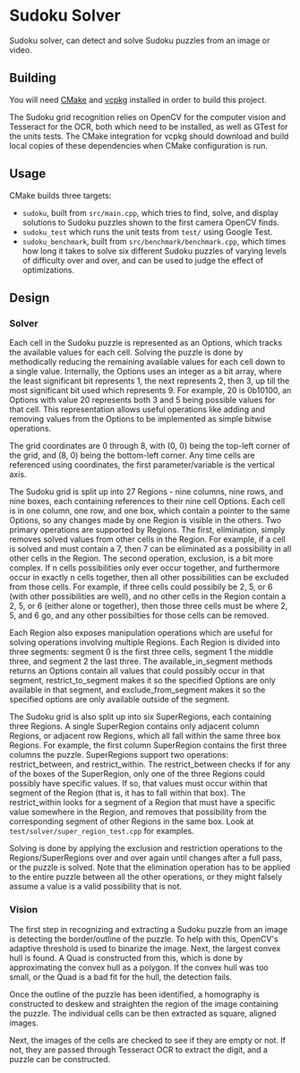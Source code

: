 # Sudoku Solver

Sudoku solver, can detect and solve Sudoku puzzles from an image or video.

## Building

You will need [CMake](https://cmake.org/) and [vcpkg](https://github.com/Microsoft/vcpkg) installed in order to build this project.

The Sudoku grid recognition relies on OpenCV for the computer vision and Tesseract for the OCR, both which need to be installed, as well as GTest for the units tests. The CMake integration for vcpkg should download and build local copies of these dependencies when CMake configuration is run.

## Usage

CMake builds three targets:
- `sudoku`, built from `src/main.cpp`, which tries to find, solve, and display solutions to Sudoku puzzles shown to the first camera OpenCV finds.
- `sudoku_test` which runs the unit tests from `test/` using Google Test.
- `sudoku_benchmark`, built from `src/benchmark/benchmark.cpp`, which times how long it takes to solve six different Sudoku puzzles of varying levels of difficulty over and over, and can be used to judge the effect of optimizations.

## Design

### Solver

Each cell in the Sudoku puzzle is represented as an Options, which tracks the available values for each cell. Solving the puzzle is done by methodically reducing the remaining available values for each cell down to a single value. Internally, the Options uses an integer as a bit array, where the least significant bit represents 1, the next represents 2, then 3, up till the most significant bit used which represents 9. For example, 20 is 0b10100, an Options with value 20 represents both 3 and 5 being possible values for that cell. This representation allows useful operations like adding and removing values from the Options to be implemented as simple bitwise operations.

The grid coordinates are 0 through 8, with (0, 0) being the top-left corner of the grid, and (8, 0) being the bottom-left corner. Any time cells are referenced using coordinates, the first parameter/variable is the vertical axis.

The Sudoku grid is split up into 27 Regions - nine columns, nine rows, and nine boxes, each containing references to their nine cell Options. Each cell is in one column, one row, and one box, which contain a pointer to the same Options, so any changes made by one Region is visible in the others. Two primary operations are supported by Regions. The first, elimination, simply removes solved values from other cells in the Region. For example, if a cell is solved and must contain a 7, then 7 can be eliminated as a possibility in all other cells in the Region. The second operation, exclusion, is a bit more complex. If n cells possibilities only ever occur together, and furthermore occur in exactly n cells together, then all other possibilities can be excluded from those cells. For example, if three cells could possibily be 2, 5, or 6 (with other possibilities are well), and no other cells in the Region contain a 2, 5, or 6 (either alone or together), then those three cells must be where 2, 5, and 6 go, and any other possibilties for those cells can be removed.

Each Region also exposes manipulation operations which are useful for solving operations involving multiple Regions. Each Region is divided into three segments: segment 0 is the first three cells, segment 1 the middle three, and segment 2 the last three. The available_in_segment methods returns an Options contain all values that could possibly occur in that segment, restrict_to_segment makes it so the specified Options are only available in that segment, and exclude_from_segment makes it so the specified options are only available outside of the segment.

The Sudoku grid is also split up into six SuperRegions, each containing three Regions. A single SuperRegion contains only adjacent column Regions, or adjacent row Regions, which all fall within the same three box Regions. For example, the first column SuperRegion contains the first three columns the puzzle. SuperRegions support two operations: restrict_between, and restrict_within. 
The restrict_between checks if for any of the boxes of the SuperRegion, only one of the three Regions could possibly have specific values. If so, that values must occur within that segment of the Region (that is, it has to fall within that box). The restrict_within looks for a segment of a Region that must have a specific value somewhere in the Region, and removes that possibility from the corresponding segment of other Regions in the same box. Look at `test/solver/super_region_test.cpp` for examples.

Solving is done by applying the exclusion and restriction operations to the Regions/SuperRegions over and over again until changes after a full pass, or the puzzle is solved. Note that the elimination operation has to be applied to the entire puzzle between all the other operations, or they might falsely assume a value is a valid possibility that is not.

### Vision

The first step in recognizing and extracting a Sudoku puzzle from an image is detecting the border/outline of the puzzle. To help with this, OpenCV's adaptive threshold is used to binarize the image. Next, the largest convex hull is found. A Quad is constructed from this, which is done by approximating the convex hull as a polygon. If the convex hull was too small, or the Quad is a bad fit for the hull, the detection fails.

Once the outline of the puzzle has been identified, a homography is constructed to deskew and straighten the region of the image containing the puzzle. The individual cells can be then extracted as square, aligned images.

Next, the images of the cells are checked to see if they are empty or not. If not, they are passed through Tesseract OCR to extract the digit, and a puzzle can be constructed.

